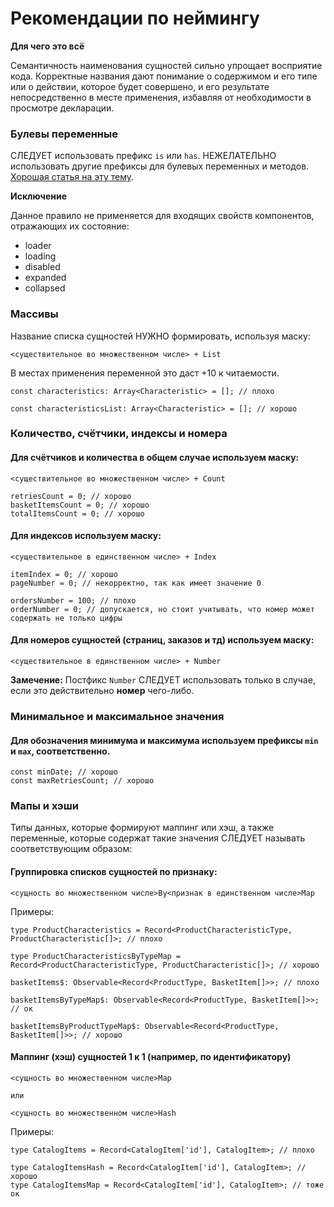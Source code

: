 # Рекомендации по неймингу

**Для чего это всё**

Семантичность наименования сущностей сильно упрощает восприятие кода. Корректные названия дают понимание о содержимом и его типе или о действии, которое будет совершено, и его результате непосредственно в месте применения, избавляя от необходимости в просмотре декларации. 

### Булевы переменные

СЛЕДУЕТ использовать префикс `is` или `has`.
НЕЖЕЛАТЕЛЬНО использовать другие префиксы для булевых переменных и методов.
[Хорошая статья на эту тему](https://dev.to/michi/tips-on-naming-boolean-variables-cleaner-code-35ig).

**Исключение**

Данное правило не применяется для входящих свойств компонентов, отражающих их состояние:
- loader
- loading
- disabled
- expanded
- collapsed

### Массивы

Название списка сущностей НУЖНО формировать, используя маску:

`<существительное во множественном числе> + List`

В местах применения переменной это даст +10 к читаемости.

```
const characteristics: Array<Characteristic> = []; // плохо

const characteristicsList: Array<Characteristic> = []; // хорошо
```

### Количество, счётчики, индексы и номера

#### Для счётчиков и количества в общем случае используем маску:

`<существительное во множественном числе> + Count`

```
retriesCount = 0; // хорошо
basketItemsCount = 0; // хорошо
totalItemsCount = 0; // хорошо
```

#### Для индексов используем маску: 

`<существительное в единственном числе> + Index`

```
itemIndex = 0; // хорошо
pageNumber = 0; // некорректно, так как имеет значение 0

ordersNumber = 100; // плохо
orderNumber = 0; // допускается, но стоит учитывать, что номер может содержать не только цифры
```

#### Для номеров сущностей (страниц, заказов и тд) используем маску:

`<существительное в единственном числе> + Number`

**Замечение:** Постфикс `Number` СЛЕДУЕТ использовать только в случае, если это действительно **номер** чего-либо.

### Минимальное и максимальное значения

#### Для обозначения минимума и максимума используем префиксы `min` и  `max`, соответственно. 

```
const minDate; // хорошо
const maxRetriesCount; // хорошо
```

### Мапы и хэши

Типы данных, которые формируют маппинг или хэш, а также переменные, которые содержат такие значения СЛЕДУЕТ называть соответствующим образом:

#### Группировка списков сущностей по признаку:

`<сущность во множественном числе>By<признак в единственном числе>Map`

Примеры:

```
type ProductCharacteristics = Record<ProductCharacteristicType, ProductCharacteristic[]>; // плохо

type ProductCharacteristicsByTypeMap = Record<ProductCharacteristicType, ProductCharacteristic[]>; // хорошо

basketItems$: Observable<Record<ProductType, BasketItem[]>>; // плохо

basketItemsByTypeMap$: Observable<Record<ProductType, BasketItem[]>>; // ок

basketItemsByProductTypeMap$: Observable<Record<ProductType, BasketItem[]>>; // хорошо
```
  
#### Маппинг (хэш) сущностей 1 к 1 (например, по идентификатору)

```
<сущность во множественном числе>Map

или

<сущность во множественном числе>Hash
```

Примеры:

```
type CatalogItems = Record<CatalogItem['id'], CatalogItem>; // плохо

type CatalogItemsHash = Record<CatalogItem['id'], CatalogItem>; // хорошо
type CatalogItemsMap = Record<CatalogItem['id'], CatalogItem>; // тоже ок
```

